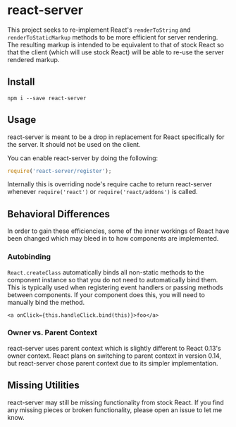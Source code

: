 # react-server

This project seeks to re-implement React's `renderToString` and 
`renderToStaticMarkup` methods to be more efficient for server rendering. The
resulting markup is intended to be equivalent to that of stock React so that
the client (which will use stock React) will be able to re-use the server
rendered markup.

## Install

```
npm i --save react-server
```

## Usage

react-server is meant to be a drop in replacement for React specifically for the
server. It should not be used on the client.

You can enable react-server by doing the following:

```js
require('react-server/register');
```

Internally this is overriding node's require cache to return react-server
whenever `require('react')` or `require('react/addons')` is called.

## Behavioral Differences

In order to gain these efficiencies, some of the inner workings of React have 
been changed which may bleed in to how components are implemented.

### Autobinding

`React.createClass` automatically binds all non-static methods to the component
instance so that you do not need to automatically bind them. This is typically 
used when registering event handlers or passing methods between components. If
your component does this, you will need to manually bind the method.

```
<a onClick={this.handleClick.bind(this)}>foo</a>
```

### Owner vs. Parent Context

react-server uses parent context which is slightly different to React 0.13's 
owner context. React plans on switching to parent context in version 0.14, but
react-server chose parent context due to its simpler implementation.

## Missing Utilities

react-server may still be missing functionality from stock React. If you find 
any missing pieces or broken functionality, please open an issue to let me know.
